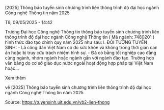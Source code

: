 [2025] Thông báo tuyển sinh chương trình liên thông trình độ đại học ngành Công nghệ Thông tin năm 2025

T6, 09/05/2025 - 14:42

Trường Đại học Công nghệ Thông tin thông báo tuyển sinh chương trình liên thông trình độ đại học ngành Công nghệ Thông tin ( Mã ngành: 7480201 ) hình thức đào tạo chính quy năm 2025 như sau: I. ĐỐI TƯỢNG TUYỂN SINH: - Là công dân Việt Nam có đủ sức khỏe và không trong thời gian can án hoặc bị truy cứu trách nhiệm hình sự. - Đã có bằng tốt nghiệp cao đẳng cùng ngành, nhóm ngành hoặc ngành gần với ngành đào tạo. Trường hợp văn bằng do cơ sở giáo dục nước ngoài hoạt động hợp pháp tại Việt Nam hoặc...

Xem thêm

về [2025] Thông báo tuyển sinh chương trình liên thông trình độ đại học ngành Công nghệ Thông tin năm 2025

Source: https://tuyensinh.uit.edu.vn/vb2-lien-thong